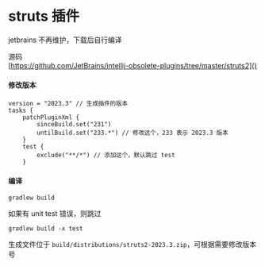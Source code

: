 # struts 插件
jetbrains 不再维护，下载后自行编译

源码  
[https://github.com/JetBrains/intellij-obsolete-plugins/tree/master/struts2]()

#### 修改版本
```
version = "2023.3" // 生成插件的版本
tasks {
    patchPluginXml {
        sinceBuild.set("231")
        untilBuild.set("233.*") // 修改这个，233 表示 2023.3 版本
    }
    test {
        exclude("**/*") // 添加这个，默认跳过 test
    }
```

#### 编译
```
gradlew build
```
如果有 unit test 错误，则跳过
```
gradlew build -x test
```
生成文件位于 `build/distributions/struts2-2023.3.zip`，可根据需要修改版本号
